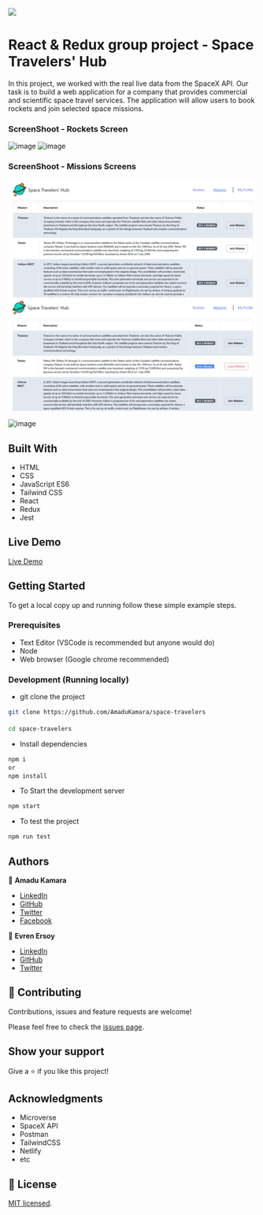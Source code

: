 
![](https://img.shields.io/badge/Microverse-blueviolet)

# React & Redux group project - Space Travelers' Hub

In this project, we worked with the real live data from the SpaceX API. Our task is to build a web application for a company that provides commercial and scientific space travel services. 
The application will allow users to book rockets and join selected space missions.
### ScreenShoot - Rockets Screen
![image](https://user-images.githubusercontent.com/50941074/151341345-09f7307f-3853-4ba7-a30c-5c3f0ff6b321.png)
![image](https://user-images.githubusercontent.com/50941074/151341476-11ceceb1-ad0b-411c-b24d-5608d997b16f.png)

### ScreenShoot - Missions Screens
![screenshot](./missions-1.PNG)<br />
![screenshot](./missions-2.PNG)<br />

![image](https://user-images.githubusercontent.com/50941074/151343560-22259ac5-9161-4b19-9af3-e910a3a002de.png)

## Built With

- HTML
- CSS 
- JavaScript ES6
- Tailwind CSS 
- React
- Redux
- Jest

## Live Demo

[Live Demo](https://spacex-travelers-hub.netlify.app/)

## Getting Started

To get a local copy up and running follow these simple example steps.

### Prerequisites

- Text Editor (VSCode is recommended but anyone would do)
- Node
- Web browser (Google chrome recommended)

### Development (Running locally)

- git clone the project

```bash 
git clone https://github.com/AmaduKamara/space-travelers

cd space-travelers
```

- Install dependencies

```bash
npm i 
or
npm install
```
- To Start the development server
```bash
npm start
```

- To test the project
```bash
npm run test
```

## Authors

👤 **Amadu Kamara**

- [LinkedIn](https://www.linkedin.com/in/amadu-kamara-3b60a25b)
- [GitHub](https://github.com/AmaduKamara)
- [Twitter](https://twitter.com/DevAmkam)
- [Facebook](https://www.facebook.com/amadus.kamara.7)

👤 **Evren Ersoy**

- [LinkedIn](https://www.linkedin.com/in/ewoskyx/)
- [GitHub](https://github.com/Ewoskyx)
- [Twitter](https://twitter.com/Ewoskyx)

## 🤝 Contributing

Contributions, issues and feature requests are welcome!

Please feel free to check the [issues page](https://github.com/AmaduKamara/space-travelers/issues).

## Show your support

Give a ⭐️ if you like this project!

## Acknowledgments


- Microverse 
- SpaceX API
- Postman
- TailwindCSS
- Netlify
- etc

## 📝 License

[MIT licensed](https://github.com/AmaduKamara/space-travelers/blob/dev/LICENSE).
